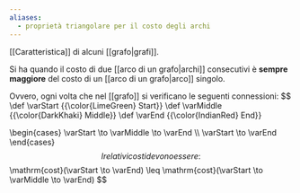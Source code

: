 ```yaml
---
aliases:
  - proprietà triangolare per il costo degli archi
---
```



[[Caratteristica]] di alcuni [[grafo|grafi]].

Si ha quando il costo di due [[arco di un grafo|archi]] consecutivi è **sempre maggiore** del costo di un [[arco di un grafo|arco]] singolo.

Ovvero, ogni volta che nel [[grafo]] si verificano le seguenti connessioni:
$$
\def \varStart {{\color{LimeGreen} Start}}
\def \varMiddle {{\color{DarkKhaki} Middle}}
\def \varEnd {{\color{IndianRed} End}}

\begin{cases}
	\varStart \to \varMiddle \to \varEnd
	\\\\
	\varStart \to \varEnd
\end{cases}
$$
I relativi costi devono essere:
$$
\mathrm{cost}(\varStart \to \varEnd)
\leq
\mathrm{cost}(\varStart \to \varMiddle \to \varEnd)
$$
